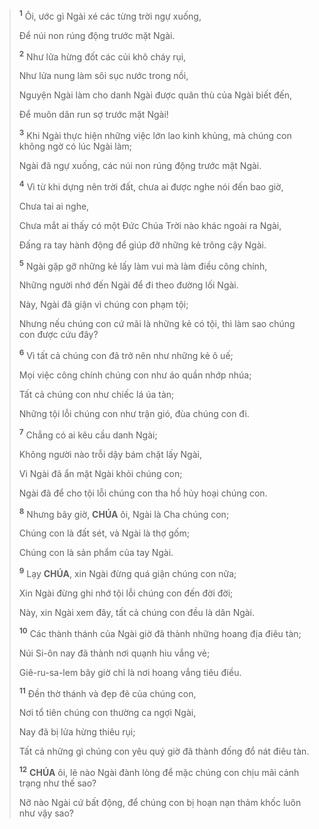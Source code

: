 > <sup><b>1</b></sup> Ôi, ước gì Ngài xé các từng trời ngự xuống,
>
> Để núi non rúng động trước mặt Ngài.
>
> <sup><b>2</b></sup> Như lửa hừng đốt các củi khô cháy rụi,
>
> Như lửa nung làm sôi sục nước trong nồi,
>
> Nguyện Ngài làm cho danh Ngài được quân thù của Ngài biết đến,
>
> Để muôn dân run sợ trước mặt Ngài!
>
> <sup><b>3</b></sup> Khi Ngài thực hiện những việc lớn lao kinh khủng, mà chúng con không ngờ có lúc Ngài làm;
>
> Ngài đã ngự xuống, các núi non rúng động trước mặt Ngài.
>
> <sup><b>4</b></sup> Vì từ khi dựng nên trời đất, chưa ai được nghe nói đến bao giờ,
>
> Chưa tai ai nghe,
>
> Chưa mắt ai thấy có một Đức Chúa Trời nào khác ngoài ra Ngài,
>
> Đấng ra tay hành động để giúp đỡ những kẻ trông cậy Ngài.
>
> <sup><b>5</b></sup> Ngài gặp gỡ những kẻ lấy làm vui mà làm điều công chính,
>
> Những người nhớ đến Ngài để đi theo đường lối Ngài.
>
> Này, Ngài đã giận vì chúng con phạm tội;
>
> Nhưng nếu chúng con cứ mãi là những kẻ có tội, thì làm sao chúng con được cứu đây?
>
> <sup><b>6</b></sup> Vì tất cả chúng con đã trở nên như những kẻ ô uế;
>
> Mọi việc công chính chúng con như áo quần nhớp nhúa;
>
> Tất cả chúng con như chiếc lá úa tàn;
>
> Những tội lỗi chúng con như trận gió, đùa chúng con đi.
>
> <sup><b>7</b></sup> Chẳng có ai kêu cầu danh Ngài;
>
> Không người nào trỗi dậy bám chặt lấy Ngài,
>
> Vì Ngài đã ẩn mặt Ngài khỏi chúng con;
>
> Ngài đã để cho tội lỗi chúng con tha hồ hủy hoại chúng con.
>
> <sup><b>8</b></sup> Nhưng bây giờ, **CHÚA** ôi, Ngài là Cha chúng con;
>
> Chúng con là đất sét, và Ngài là thợ gốm;
>
> Chúng con là sản phẩm của tay Ngài.
>
> <sup><b>9</b></sup> Lạy **CHÚA**, xin Ngài đừng quá giận chúng con nữa;
>
> Xin Ngài đừng ghi nhớ tội lỗi chúng con đến đời đời;
>
> Này, xin Ngài xem đây, tất cả chúng con đều là dân Ngài.
>
> <sup><b>10</b></sup> Các thành thánh của Ngài giờ đã thành những hoang địa điêu tàn;
>
> Núi Si-ôn nay đã thành nơi quạnh hiu vắng vẻ;
>
> Giê-ru-sa-lem bây giờ chỉ là nơi hoang vắng tiêu điều.
>
> <sup><b>11</b></sup> Đền thờ thánh và đẹp đẽ của chúng con,
>
> Nơi tổ tiên chúng con thường ca ngợi Ngài,
>
> Nay đã bị lửa hừng thiêu rụi;
>
> Tất cả những gì chúng con yêu quý giờ đã thành đống đổ nát điêu tàn.
>
> <sup><b>12</b></sup> **CHÚA** ôi, lẽ nào Ngài đành lòng để mặc chúng con chịu mãi cảnh trạng như thế sao?
>
> Nỡ nào Ngài cứ bất động, để chúng con bị hoạn nạn thảm khốc luôn như vậy sao?